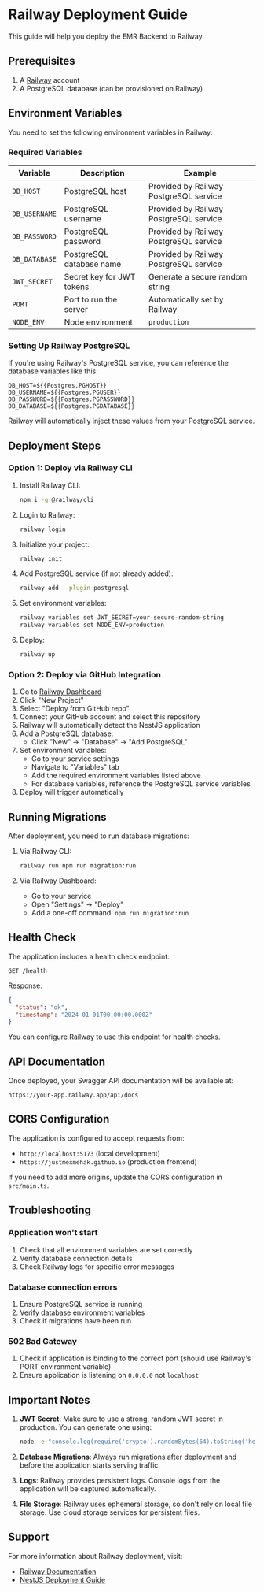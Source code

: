 # Railway Deployment Guide

This guide will help you deploy the EMR Backend to Railway.

## Prerequisites

1. A [Railway](https://railway.app) account
2. A PostgreSQL database (can be provisioned on Railway)

## Environment Variables

You need to set the following environment variables in Railway:

### Required Variables

| Variable | Description | Example |
|----------|-------------|---------|
| `DB_HOST` | PostgreSQL host | Provided by Railway PostgreSQL service |
| `DB_USERNAME` | PostgreSQL username | Provided by Railway PostgreSQL service |
| `DB_PASSWORD` | PostgreSQL password | Provided by Railway PostgreSQL service |
| `DB_DATABASE` | PostgreSQL database name | Provided by Railway PostgreSQL service |
| `JWT_SECRET` | Secret key for JWT tokens | Generate a secure random string |
| `PORT` | Port to run the server | Automatically set by Railway |
| `NODE_ENV` | Node environment | `production` |

### Setting Up Railway PostgreSQL

If you're using Railway's PostgreSQL service, you can reference the database variables like this:

```
DB_HOST=${{Postgres.PGHOST}}
DB_USERNAME=${{Postgres.PGUSER}}
DB_PASSWORD=${{Postgres.PGPASSWORD}}
DB_DATABASE=${{Postgres.PGDATABASE}}
```

Railway will automatically inject these values from your PostgreSQL service.

## Deployment Steps

### Option 1: Deploy via Railway CLI

1. Install Railway CLI:
   ```bash
   npm i -g @railway/cli
   ```

2. Login to Railway:
   ```bash
   railway login
   ```

3. Initialize your project:
   ```bash
   railway init
   ```

4. Add PostgreSQL service (if not already added):
   ```bash
   railway add --plugin postgresql
   ```

5. Set environment variables:
   ```bash
   railway variables set JWT_SECRET=your-secure-random-string
   railway variables set NODE_ENV=production
   ```

6. Deploy:
   ```bash
   railway up
   ```

### Option 2: Deploy via GitHub Integration

1. Go to [Railway Dashboard](https://railway.app/dashboard)
2. Click "New Project"
3. Select "Deploy from GitHub repo"
4. Connect your GitHub account and select this repository
5. Railway will automatically detect the NestJS application
6. Add a PostgreSQL database:
   - Click "New" → "Database" → "Add PostgreSQL"
7. Set environment variables:
   - Go to your service settings
   - Navigate to "Variables" tab
   - Add the required environment variables listed above
   - For database variables, reference the PostgreSQL service variables
8. Deploy will trigger automatically

## Running Migrations

After deployment, you need to run database migrations:

1. Via Railway CLI:
   ```bash
   railway run npm run migration:run
   ```

2. Via Railway Dashboard:
   - Go to your service
   - Open "Settings" → "Deploy"
   - Add a one-off command: `npm run migration:run`

## Health Check

The application includes a health check endpoint:

```
GET /health
```

Response:
```json
{
  "status": "ok",
  "timestamp": "2024-01-01T00:00:00.000Z"
}
```

You can configure Railway to use this endpoint for health checks.

## API Documentation

Once deployed, your Swagger API documentation will be available at:

```
https://your-app.railway.app/api/docs
```

## CORS Configuration

The application is configured to accept requests from:
- `http://localhost:5173` (local development)
- `https://justmexmehak.github.io` (production frontend)

If you need to add more origins, update the CORS configuration in `src/main.ts`.

## Troubleshooting

### Application won't start

1. Check that all environment variables are set correctly
2. Verify database connection details
3. Check Railway logs for specific error messages

### Database connection errors

1. Ensure PostgreSQL service is running
2. Verify database environment variables
3. Check if migrations have been run

### 502 Bad Gateway

1. Check if application is binding to the correct port (should use Railway's PORT environment variable)
2. Ensure application is listening on `0.0.0.0` not `localhost`

## Important Notes

1. **JWT Secret**: Make sure to use a strong, random JWT secret in production. You can generate one using:
   ```bash
   node -e "console.log(require('crypto').randomBytes(64).toString('hex'))"
   ```

2. **Database Migrations**: Always run migrations after deployment and before the application starts serving traffic.

3. **Logs**: Railway provides persistent logs. Console logs from the application will be captured automatically.

4. **File Storage**: Railway uses ephemeral storage, so don't rely on local file storage. Use cloud storage services for persistent files.

## Support

For more information about Railway deployment, visit:
- [Railway Documentation](https://docs.railway.app)
- [NestJS Deployment Guide](https://docs.nestjs.com/deployment)
